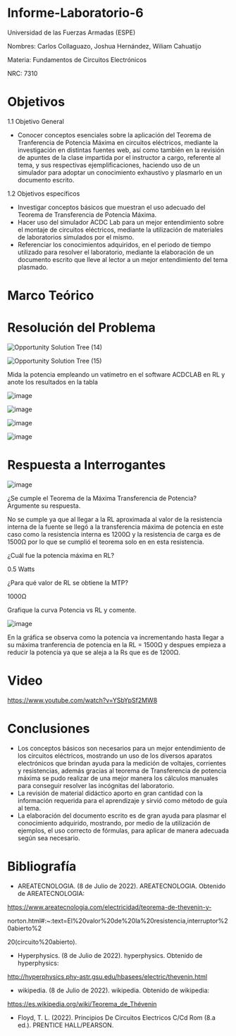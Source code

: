 # Informe-Laboratorio-6
Universidad de las Fuerzas Armadas (ESPE)

Nombres: Carlos Collaguazo, Joshua Hernández, Wiliam Cahuatijo

Materia: Fundamentos de Circuitos Electrónicos

NRC: 7310

# Objetivos

1.1 Objetivo General

* Conocer conceptos esenciales sobre la aplicación del Teorema de Tranferencia de Potencia Máxima en circuitos eléctricos, mediante la investigación en distintas fuentes web, así como también en la revisión de apuntes de la clase impartida por el instructor a cargo, referente al tema, y sus respectivas ejemplificaciones, haciendo uso de un simulador para adoptar un conocimiento exhaustivo y plasmarlo en un documento escrito.

1.2 Objetivos específicos

* Investigar conceptos básicos que muestran el uso adecuado del Teorema de Transferencia de Potencia Máxima.
* Hacer uso del simulador ACDC Lab para un mejor entendimiento sobre el montaje de circuitos eléctricos, mediante la utilización de materiales de laboratorios simulados por el mismo.
* Referenciar los conocimientos adquiridos, en el periodo de tiempo utilizado para resolver el laboratorio, mediante la elaboración de un documento escrito que lleve al lector a un mejor entendimiento del tema plasmado.

# Marco Teórico

# Resolución del Problema

![Opportunity Solution Tree (14)](https://user-images.githubusercontent.com/105715717/179273122-7adf821e-711e-41ea-acf0-aa01cd4c75a2.jpg)

![Opportunity Solution Tree (15)](https://user-images.githubusercontent.com/105715717/179273099-f02418b0-33d6-4192-a2d1-59f57d42cd89.jpg)

Mida la potencia empleando un vatímetro en el software ACDCLAB en RL y anote
los resultados en la tabla

![image](https://user-images.githubusercontent.com/105675868/179265190-cfac7429-b936-420a-8c8c-12b002781990.png)

![image](https://user-images.githubusercontent.com/105675868/179265228-fb4ffbed-57dd-454a-8cbf-15aec4046827.png)

![image](https://user-images.githubusercontent.com/105675868/179265325-58a9dc3c-8c6e-4262-89e9-f2b59610abde.png)

![image](https://user-images.githubusercontent.com/105675868/179265371-d58d961d-a435-42ca-846f-9554fdf22413.png)

# Respuesta a Interrogantes

![image](https://user-images.githubusercontent.com/105715717/179268243-3cf44f5f-0cb0-45fc-ad72-57e26a095448.png)


¿Se cumple el Teorema de la Máxima Transferencia de Potencia? Argumente su
respuesta.

No se cumple ya que al llegar a la RL aproximada al valor de la resistencia interna de la fuente se llegó a la transferencia máxima de potencia en este caso como la resistencia interna es 1200Ω y la resistencia de carga es de 1500Ω por lo que se cumplió el teorema solo en en esta resistencia.

¿Cuál fue la potencia máxima en RL? 

0.5 Watts

¿Para qué valor de RL se obtiene la MTP?

1000Ω

Grafique la curva Potencia vs RL y comente.

![image](https://user-images.githubusercontent.com/105675868/179267860-9a7be2bf-fddb-4535-a08b-afc1c07ef51d.png)

En la gráfica se observa como la potencia va incrementando hasta llegar a su máxima tranferencia de potencia en la RL = 1500Ω y despues empieza a reducir la potencia ya que se aleja a la Rs que es de 1200Ω.

# Video

https://www.youtube.com/watch?v=YSbYpSf2MW8

# Conclusiones

* Los conceptos básicos son necesarios para un mejor entendimiento de los circuitos eléctricos, mostrando un uso de los diversos aparatos electrónicos que brindan ayuda para la medición de voltajes, corrientes y resistencias, además gracias al teorema de Transferencia de potencia máxima se pudo realizar de una mejor manera los cálculos manuales para conseguir resolver las incógnitas del laboratorio.
* La revisión de material didáctico aporto en gran cantidad con la información requerida para el aprendizaje y sirvió como método de guía al tema.
* La elaboración del documento escrito es de gran ayuda para plasmar el conocimiento adquirido, mostrando, por medio de la utilización de ejemplos, el uso correcto de fórmulas, para aplicar de manera adecuada según sea necesario.

# Bibliografía

* AREATECNOLOGIA. (8 de Julio de 2022). AREATECNOLOGIA. Obtenido de AREATECNOLOGIA:

https://www.areatecnologia.com/electricidad/teorema-de-thevenin-y-

norton.html#:~:text=El%20valor%20de%20la%20resistencia,interruptor%20abierto%2

20(circuito%20abierto).

* Hyperphysics. (8 de Julio de 2022). hyperphysics. Obtenido de hyperphysics:

http://hyperphysics.phy-astr.gsu.edu/hbasees/electric/thevenin.html

* wikipedia. (8 de Julio de 2022). wikipedia. Obtenido de wikipedia:

https://es.wikipedia.org/wiki/Teorema_de_Thévenin

* Floyd, T. L. (2022). Principios De Circuitos Electricos C/Cd Rom (8.a ed.). PRENTICE HALL/PEARSON.







